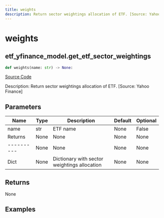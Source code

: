 ```yaml
---
title: weights
description: Return sector weightings allocation of ETF. [Source: Yahoo Finance]
---
```

# weights

## etf_yfinance_model.get_etf_sector_weightings

```python
def weights(name: str) -> None:
```
[Source Code](https://github.com/OpenBB-finance/OpenBBTerminal/tree/main/openbb_terminal/etf/yfinance_model.py#L14)

Description: Return sector weightings allocation of ETF. [Source: Yahoo Finance]

## Parameters

| Name | Type | Description | Default | Optional |
| ---- | ---- | ----------- | ------- | -------- |
| name | str | ETF name | None | False |
| Returns | None | None | None | None |
| ---------- | None | None | None | None |
| Dict | None | Dictionary with sector weightings allocation | None | None |

## Returns

None

## Examples

